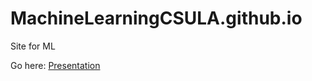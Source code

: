 # MachineLearningCSULA.github.io
Site for ML

Go here: [Presentation](MachineLearningCSULA.github.io)
